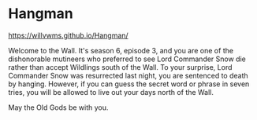# Hangman
https://willvwms.github.io/Hangman/

Welcome to the Wall. It's season 6, episode 3, and you are one of the dishonorable mutineers who preferred to see Lord Commander Snow die rather than accept Wildlings south of the Wall. To your surprise, Lord Commander Snow was resurrected last night, you are sentenced to death by hanging. However, if you can guess the secret word or phrase in seven tries, you will be allowed to live out your days north of the Wall.  

May the Old Gods be with you.
